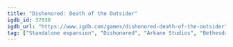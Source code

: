 ```yaml
---
title: "Dishonored: Death of the Outsider"
igdb_id: 37030
igdb_url: "https://www.igdb.com/games/dishonored-death-of-the-outsider"
tag: ["Standalone expansion", "Dishonored", "Arkane Studios", "Bethesda Softworks", "Puzzle", "Role-playing (RPG)", "Adventure", "Single player", "First person", "Action", "Fantasy", "Stealth"]
---
```

